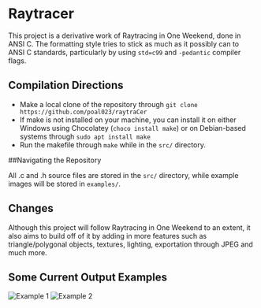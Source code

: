 # Raytracer

This project is a derivative work of Raytracing in One Weekend, done in ANSI C. The formatting style tries to stick as much as it possibly can to ANSI C standards, particularly by using ```std=c99``` and ```-pedantic``` compiler flags.

## Compilation Directions
- Make a local clone of the repository through ```git clone https://github.com/poal023/raytraCer```
- If make is not installed on your machine, you can install it on either Windows using Chocolatey (```choco install make```) or on Debian-based systems through ```sudo apt install make```
- Run the makefile through ```make``` while in the ```src/``` directory. 

##Navigating the Repository

All .c and .h source files are stored in the ```src/``` directory, while example images will be stored in ```examples/```.

## Changes

Although this project will follow Raytracing in One Weekend to an extent, it also aims to build off of it by adding in more features such as triangle/polygonal objects, textures, lighting, exportation through JPEG and much more.

## Some Current Output Examples

![Example 1](examples/Example1.ppm)
![Example 2](examples/Example2.ppm)
